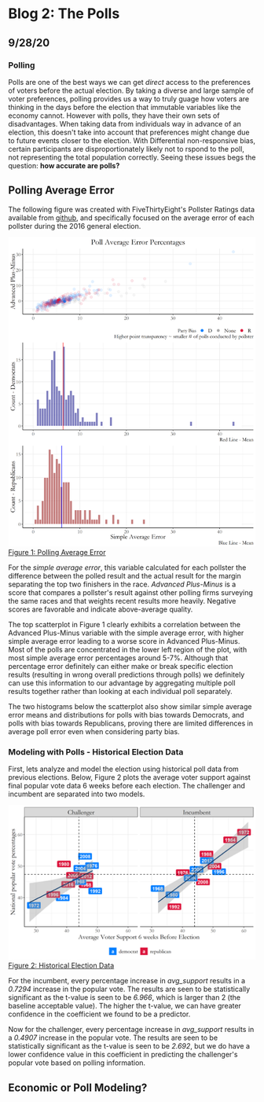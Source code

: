 # Blog 2: The Polls
## 9/28/20

### Polling

Polls are one of the best ways we can get *direct* access to the preferences of voters before the actual election. By taking a diverse and large sample of voter preferences, polling provides us a way to truly guage how voters are thinking in the days before the election that immutable variables like the economy cannot. However with polls, they have their own sets of disadvantages. When taking data from individuals way in advance of an election, this doesn't take into account that preferences might change due to future events closer to the election. With Differential non-responsive bias, certain participants are disproportionately likely not to rspond to the poll, not representing the total population correctly. Seeing these issues begs the question: **how accurate are polls?**

## Polling Average Error

The following figure was created with FiveThirtyEight's Pollster Ratings data available from [github](https://github.com/fivethirtyeight/data/tree/master/pollster-ratings), and specifically focused on the average error of each pollster during the 2016 general election. 

![](../Rplots/week3/pollQuality2.png)
[Figure 1: Polling Average Error](../Rplots/week3/pollQuality2.png)

For the *simple average error*, this variable calculated for each pollster the difference between the polled result and the actual result for the margin separating the top two finishers in the race. *Advanced Plus-Minus* is a score that compares a pollster's result against other polling firms surveying the same races and that weights recent results more heavily. Negative scores are favorable and indicate above-average quality. 

The top scatterplot in Figure 1 clearly exhibits a correlation between the Advanced Plus-Minus variable with the simple average error, with higher simple average error leading to a worse score in Advanced Plus-Minus. Most of the polls are concentrated in the lower left region of the plot, with most simple average error percentages around 5-7%. Although that percentage error definitely can either make or break specific election results (resulting in wrong overall predictions through polls) we definitely can use this information to our advantage by aggregating multiple poll results together rather than looking at each individual poll separately.

The two histograms below the scatterplot also show similar simple average error means and distributions for polls with bias towards Democrats, and polls with bias towards Republicans, proving there are limited differences in average poll error even when considering party bias.

### Modeling with Polls - Historical Election Data

First, lets analyze and model the election using historical poll data from previous elections. Below, Figure 2 plots the average voter support against final popular vote data 6 weeks before each election. The challenger and incumbent are separated into two models.

![](../Rplots/week3/PopularVoteVSPolling.png)
[Figure 2: Historical Election Data](../Rplots/week3/PopularVoteVSPolling.png)

For the incumbent, every percentage increase in *avg_support* results in a *0.7294* increase in the popular vote. The results are seen to be statistically significant as the t-value is seen to be *6.966*, which is larger than 2 (the baseline acceptable value). The higher the t-value, we can have greater confidence in the coefficient we found to be a predictor.

Now for the challenger, every percentage increase in *avg_support* results in a *0.4907* increase in the popular vote. The results are seen to be statistically significant as the t-value is seen to be *2.692*, but we do have a lower confidence value in this coefficient in predicting the challenger's popular vote based on polling information.

## Economic or Poll Modeling?